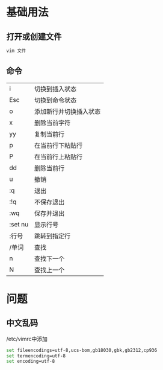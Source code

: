 # 基础用法
## 打开或创建文件
```sh
vim 文件
```
## 命令
|||
-|-
i|切换到插入状态
Esc|切换到命令状态
o|添加新行并切换插入状态
x|删除当前字符
yy|复制当前行
p|在当前行下粘贴行
P|在当前行上粘贴行
dd|删除当前行
u|撤销
:q|退出
:!q|不保存退出
:wq|保存并退出
:set nu|显示行号
:行号|跳转到指定行
/单词|查找
n|查找下一个
N|查找上一个
# 问题
## 中文乱码
/etc/vimrc中添加
```sh
set fileencodings=utf-8,ucs-bom,gb18030,gbk,gb2312,cp936
set termencoding=utf-8
set encoding=utf-8
```